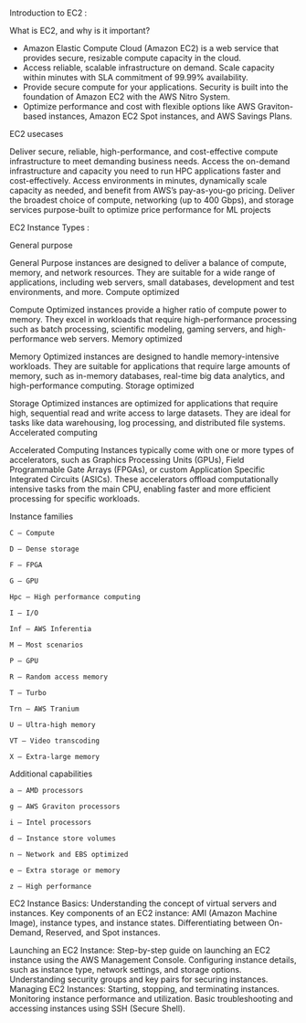 #
Introduction to EC2 :

What is EC2, and why is it important?

- Amazon Elastic Compute Cloud (Amazon EC2) is a web service that provides secure, resizable compute capacity in the cloud.
- Access reliable, scalable infrastructure on demand. Scale capacity within minutes with SLA commitment of 99.99% availability.
- Provide secure compute for your applications. Security is built into the foundation of Amazon EC2 with the AWS Nitro System.
- Optimize performance and cost with flexible options like AWS Graviton-based instances, Amazon EC2 Spot instances, and AWS Savings Plans.

EC2 usecases

Deliver secure, reliable, high-performance, and cost-effective compute infrastructure to meet demanding business needs.
Access the on-demand infrastructure and capacity you need to run HPC applications faster and cost-effectively.
Access environments in minutes, dynamically scale capacity as needed, and benefit from AWS’s pay-as-you-go pricing.
Deliver the broadest choice of compute, networking (up to 400 Gbps), and storage services purpose-built to optimize price performance for ML projects

EC2 Instance Types :

General purpose

General Purpose instances are designed to deliver a balance of compute, memory, and network resources. They are suitable for a wide range of applications, including web servers,
small databases, development and test environments, and more.
Compute optimized

Compute Optimized instances provide a higher ratio of compute power to memory. They excel in workloads that require high-performance processing such as batch processing, 
scientific modeling, gaming servers, and high-performance web servers.
Memory optimized

Memory Optimized instances are designed to handle memory-intensive workloads. They are suitable for applications that require large amounts of memory, such as in-memory databases,
real-time big data analytics, and high-performance computing.
Storage optimized

Storage Optimized instances are optimized for applications that require high, sequential read and write access to large datasets. 
They are ideal for tasks like data warehousing, log processing, and distributed file systems.
Accelerated computing

Accelerated Computing Instances typically come with one or more types of accelerators, such as Graphics Processing Units (GPUs),
Field Programmable Gate Arrays (FPGAs), or custom Application Specific Integrated Circuits (ASICs). 
These accelerators offload computationally intensive tasks from the main CPU, enabling faster and more efficient processing for specific workloads.

Instance families

    C – Compute

    D – Dense storage

    F – FPGA

    G – GPU

    Hpc – High performance computing

    I – I/O

    Inf – AWS Inferentia

    M – Most scenarios

    P – GPU

    R – Random access memory

    T – Turbo

    Trn – AWS Tranium

    U – Ultra-high memory

    VT – Video transcoding

    X – Extra-large memory
Additional capabilities

    a – AMD processors

    g – AWS Graviton processors

    i – Intel processors

    d – Instance store volumes

    n – Network and EBS optimized

    e – Extra storage or memory

    z – High performance
EC2 Instance Basics:
Understanding the concept of virtual servers and instances. Key components of an EC2 instance: AMI (Amazon Machine Image), instance types, and instance states. Differentiating between On-Demand, Reserved, and Spot instances.

Launching an EC2 Instance:
Step-by-step guide on launching an EC2 instance using the AWS Management Console.
Configuring instance details, such as instance type, network settings, and storage options.
Understanding security groups and key pairs for securing instances.
Managing EC2 Instances:
Starting, stopping, and terminating instances.
Monitoring instance performance and utilization.
Basic troubleshooting and accessing instances using SSH (Secure Shell).
